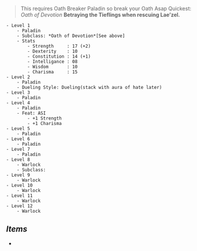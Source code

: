> This requires Oath Breaker Paladin so break your Oath Asap
> Quickest: *Oath of Devotion*
> 	**Betraying the Tieflings when rescuing Lae’zel.**

```dirtree
- Level 1
	- Paladin
	- Subclass: *Oath of Devotion*[See above]
	- Stats
		- Strength     : 17 (+2)
		- Dexterity    : 10
		- Constitution : 14 (+1)
		- Intelligance : 08
		- Wisdom       : 10
		- Charisma     : 15
- Level 2
	- Paladin
	- Dueling Style: Dueling(stack with aura of hate later)
- Level 3
	- Paladin
- Level 4
	- Paladin
	- Feat: ASI
		- +1 Strength
		- +1 Charisma
- Level 5
	- Paladin
- Level 6
	- Paladin
- Level 7
	- Paladin
- Level 8
	- Warlock
	- Subclass: 
- Level 9
	- Warlock
- Level 10
	- Warlock
- Level 11
	- Warlock
- Level 12
	- Warlock
```

## *Items*

- 